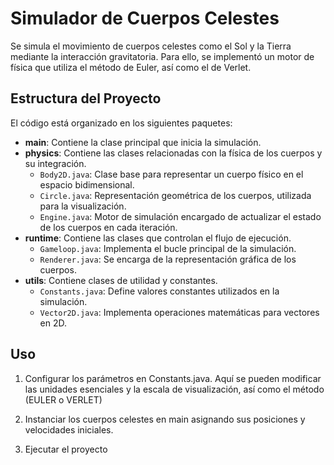 
# Simulador de Cuerpos Celestes

 Se simula el movimiento de cuerpos celestes como el Sol y la Tierra mediante la interacción gravitatoria. Para ello, se implementó un motor de física que utiliza el método de Euler, así como el de Verlet.

## Estructura del Proyecto

El código está organizado en los siguientes paquetes:

- **main**: Contiene la clase principal que inicia la simulación.
- **physics**: Contiene las clases relacionadas con la física de los cuerpos y su integración.
  - `Body2D.java`: Clase base para representar un cuerpo físico en el espacio bidimensional.
  - `Circle.java`: Representación geométrica de los cuerpos, utilizada para la visualización.
  - `Engine.java`: Motor de simulación encargado de actualizar el estado de los cuerpos en cada iteración.
- **runtime**: Contiene las clases que controlan el flujo de ejecución.
  - `Gameloop.java`: Implementa el bucle principal de la simulación.
  - `Renderer.java`: Se encarga de la representación gráfica de los cuerpos.
- **utils**: Contiene clases de utilidad y constantes.
  - `Constants.java`: Define valores constantes utilizados en la simulación.
  - `Vector2D.java`: Implementa operaciones matemáticas para vectores en 2D.

## Uso
1. Configurar los parámetros en Constants.java. Aquí se pueden modificar las unidades esenciales y la escala de visualización, así como el método (EULER o VERLET)

2. Instanciar los cuerpos celestes en main asignando sus posiciones y velocidades iniciales.

2. Ejecutar el proyecto


